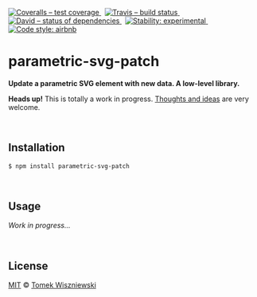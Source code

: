 [![Coveralls – test coverage
](https://img.shields.io/coveralls/tomekwi/parametric-svg-patch.svg?style=flat-square)
](https://coveralls.io/r/tomekwi/parametric-svg-patch)
 [![Travis – build status
](https://img.shields.io/travis/tomekwi/parametric-svg-patch/master.svg?style=flat-square)
](https://travis-ci.org/tomekwi/parametric-svg-patch)
 [![David – status of dependencies
](https://img.shields.io/david/tomekwi/parametric-svg-patch.svg?style=flat-square)
](https://david-dm.org/tomekwi/parametric-svg-patch)
 [![Stability: experimental
](https://img.shields.io/badge/stability-experimental-yellow.svg?style=flat-square)
](https://nodejs.org/api/documentation.html#documentation_stability_index)
 [![Code style: airbnb
](https://img.shields.io/badge/code%20style-airbnb-777777.svg?style=flat-square)
](https://github.com/airbnb/javascript)




parametric-svg-patch
====================

**Update a parametric SVG element with new data. A low-level library.**


**Heads up!** This is totally a work in progress. [Thoughts and ideas][] are very welcome.

[Thoughts and ideas]:  https://github.com/tomekwi/parametric-svg-patch/issues




<a                                                 id="/installation"></a>&nbsp;

Installation
------------

```sh
$ npm install parametric-svg-patch
```




<a                                                        id="/usage"></a>&nbsp;

Usage
-----

*Work in progress…*




<a                                                      id="/license"></a>&nbsp;

License
-------

[MIT][] © [Tomek Wiszniewski][]

[MIT]: ./License.md
[Tomek Wiszniewski]: https://github.com/tomekwi
